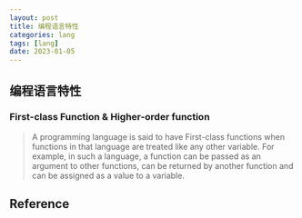```yaml
---
layout: post
title: 编程语言特性
categories: lang
tags: [lang]
date: 2023-01-05
---
```


## 编程语言特性

### First-class Function & Higher-order function

> A programming language is said to have First-class functions when functions 
> in that language are treated like any other variable. For example, in such 
> a language, a function can be passed as an argument to other functions, can
> be returned by another function and can be assigned as a value to a variable.

### 

## Reference
